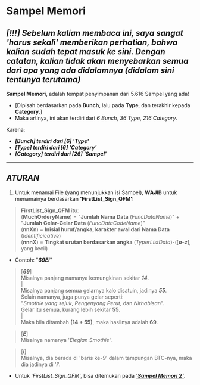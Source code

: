 # Sampel Memori

***[!!!] Sebelum kalian membaca ini, saya sangat 'harus sekali' memberikan perhatian, bahwa kalian sudah tepat masuk ke sini. Dengan catatan, kalian tidak akan menyebarkan semua dari apa yang ada didalamnya (didalam sini tentunya terutama)***
--

**Sampel Memori**, adalah tempat penyimpanan dari 5.616 Sampel yang ada!
- [Dipisah berdasarkan pada **Bunch**, lalu pada **Type**, dan terakhir kepada **Category**.]
- Maka artinya, ini akan terdiri dari *6 Bunch*, *36 Type*, *216 Category*.

Karena:
- _**[Bunch] terdiri dari [6] 'Type'**_
- _**[Type] terdiri dari [6] 'Category'**_
- _**[Category] terdiri dari [26] 'Sampel'**_
---

***ATURAN***
---
1. Untuk menamai File (yang menunjukkan isi Sampel), **WAJIB** untuk menamainya berdasarkan **'FirstList_Sign_QFM'**!
> **FirstList_Sign_QFM** itu:<br>
> (**MuchOrderyName**) = "**Jumlah Nama Data** (*FuncDataName*)" + "**Jumlah Gelar-Gelar Data** (*FuncDataCodeName*)"<br>
> (**nnXn**) = **Inisial huruf/angka, karakter awal dari Nama Data** (*Identificicative*)<br>
> (**nnnX**) = **Tingkat urutan berdasarkan angka** (*TyperListData*)-([***a-z***], yang kecil)
- Contoh: "***69Ei***"

> [***69***]<br>
> Misalnya panjang namanya kemungkinan sekitar ***14***.<br>
> |<br>
> Misalnya panjang semua gelarnya kalo disatuin, jadinya ***55***.<br>
> Selain namanya, juga punya gelar seperti:<br>
> "*Smothie yang sejuk*, *Pengenyang Perut*, dan *Nirhabisan*".<br>
> Gelar itu semua, kurang lebih sekitar **55**.<br>
> |<br>
> Maka bila ditambah **(14 + 55)**, maka hasilnya adalah **69**.

> [***E***]<br>
> Misalnya namanya '*Elegian Smothie*'.

> [***i***]<br>
> Misalnya, dia berada di 'baris ke-*9*' dalam tampungan BTC-nya, maka dia jadinya di '***i***'.

- Untuk '*FirstList_Sign_QFM*', bisa ditemukan pada [***'Sampel Memori 2'***](https://docs.google.com/spreadsheets/d/1zLfmoWbyX3uObGxpigM-m-7OviPcki7hWT1SjPG9ZI8/edit?usp=sharing).
